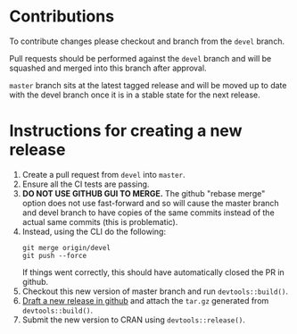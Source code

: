 # Contributions

To contribute changes please checkout and branch from the `devel` branch.

Pull requests should be performed against the `devel` branch and will be squashed and merged into this branch after approval.

`master` branch sits at the latest tagged release and will be moved up to date with the devel branch once it is in a stable state for the next release.

# Instructions for creating a new release

1. Create a pull request from `devel` into `master`.
2. Ensure all the CI tests are passing.
3. **DO NOT USE GITHUB GUI TO MERGE.** The github "rebase merge" option does not use fast-forward and so will cause the master branch and devel branch to have copies of the same commits instead of the actual same commits (this is problematic). 
4. Instead, using the CLI do the following:
    ```shell
    git merge origin/devel
    git push --force
    ```
    If things went correctly, this should have automatically closed the PR in github.
5. Checkout this new version of master branch and run `devtools::build()`.
6. [Draft a new release in github](https://github.com/lifebit-ai/cloudos/releases/new) and attach the `tar.gz` generated from `devtools::build()`.
7. Submit the new version to CRAN using `devtools::release()`.

